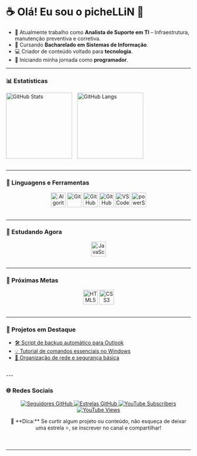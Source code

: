 # ☕ Olá! Eu sou o **picheLLiN** 👋

- 🔭 Atualmente trabalho como **Analista de Suporte em TI** – Infraestrutura, manutenção preventiva e corretiva.
- 🎒 Cursando **Bacharelado em Sistemas de Informação**.
- 💻 Criador de conteúdo voltado para **tecnologia**.
- 🌱 Iniciando minha jornada como **programador**.

---

### 📊 Estatísticas

<div>
  <img 
    align="center" 
    alt="GitHub Stats" 
    height="180em"
    style="padding-right: 10px;" 
    src="https://github-readme-stats.vercel.app/api?username=Pichellin&show_icons=true&theme=tokyonight&include_all_commits=true&locale=pt-br"
  />
  <img 
    align="center" 
    alt="GitHub Langs" 
    height="180em" 
    src="https://github-readme-stats.vercel.app/api/top-langs/?username=Pichellin&theme=tokyonight&layout=compact&custom_title=Tecnologias&langs_count=9" 
  />
</div>
<br clear="left"/>

---

### 🤖 Linguagens e Ferramentas

<div align="center">
  <img title="Algoritmo" width="40px" src="https://cdn.jsdelivr.net/gh/devicons/devicon@latest/icons/thealgorithms/thealgorithms-original.svg" />
  <img title="Git" width="40px" src="https://cdn.jsdelivr.net/gh/devicons/devicon@latest/icons/git/git-original.svg" />
  <img title="GitHub" width="40px" src="https://cdn.jsdelivr.net/gh/devicons/devicon@latest/icons/github/github-original.svg" />
  <img title="GitHub Codespaces" width="40px" src="https://cdn.jsdelivr.net/gh/devicons/devicon@latest/icons/githubcodespaces/githubcodespaces-original.svg" />
  <img title="VS Code" width="40px" src="https://cdn.jsdelivr.net/gh/devicons/devicon@latest/icons/vscode/vscode-original.svg" />
  <img title="powerShell" width="40px" src="https://cdn.jsdelivr.net/gh/devicons/devicon@latest/icons/powershell/powershell-original.svg" />
</div>
<br clear="left"/>

---

### 📘 Estudando Agora

<div align="center">
  <img title="JavaScript" width="40px" src="https://cdn.jsdelivr.net/gh/devicons/devicon@latest/icons/javascript/javascript-original.svg" />
</div>
<br clear="left"/>

---

### 🎯 Próximas Metas

<div align="center">
  <img title="HTML5" width="40px" src="https://cdn.jsdelivr.net/gh/devicons/devicon@latest/icons/html5/html5-original.svg" />
  <img title="CSS3" width="40px" src="https://cdn.jsdelivr.net/gh/devicons/devicon@latest/icons/css3/css3-original.svg" />
</div>
<br clear="left"/>

---

### 🚀 Projetos em Destaque
<div>
  
  - [🛠️ Script de backup automático para Outlook](https://github.com/Pichellin/backup-outlook)
  - [💡 Tutorial de comandos essenciais no Windows](https://github.com/Pichellin/windows-comandos)
  - [📂 Organização de rede e segurança básica](https://github.com/Pichellin/rede-organizacao-seguranca)

</div>
<br clear="left"/>
---

### 🌐 Redes Sociais

<div align="center">
  <a href="https://github.com/Pichellin?tab=followers" target="_blank">
    <img 
      alt="Seguidores GitHub" 
      title="Me siga no GitHub" 
      src="https://custom-icon-badges.demolab.com/github/followers/Pichellin?color=236ad3&labelColor=1155ba&style=for-the-badge&logo=github&label=Seguidores&logoColor=white"
    />
  <a href="https://github.com/Pichellin?tab=repositories&sort=stargazers" target="_blank">
    <img 
      alt="Estrelas GitHub" 
      title="Total de estrelas no GitHub" 
      src="https://custom-icon-badges.demolab.com/github/stars/Pichellin?color=55960c&style=for-the-badge&labelColor=488207&logo=star&label=estrelas"
    />
  </a>
  </a>
  <a href="https://www.youtube.com/@Pichellin?sub_confirmation=1" target="_blank">
    <img 
      alt="YouTube Subscribers" 
      title="Inscreva-se no meu canal"
      src="https://custom-icon-badges.demolab.com/youtube/channel/subscribers/UClJpuDt5uyDrsmyGXE3Gf5w?color=%23E05D44&label=Inscreva-se&logo=video&logoColor=white&style=for-the-badge&labelColor=CE4630"
    />
  </a>
  <a href="https://www.youtube.com/@Pichellin" target="_blank">
    <img 
      alt="YouTube Views" 
      title="Visualizações no YouTube" 
      src="https://custom-icon-badges.demolab.com/youtube/channel/views/UClJpuDt5uyDrsmyGXE3Gf5w?color=%23E1AD0E&logo=eye&logoColor=white&style=for-the-badge&labelColor=C79600"
    />
  </a>
  <a>
    <p>
      💬 **Dica:** Se curtir algum projeto ou conteúdo, não esqueça de deixar uma estrela ⭐, se inscrever no canal e compartilhar!
    </p>
  </a>
</div>
<br clear="left"/>

---
